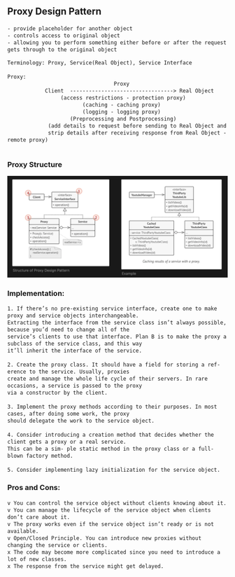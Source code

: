 ## Proxy Design Pattern
    - provide placeholder for another object
    - controls access to original object
    - allowing you to perform something either before or after the request gets through to the original object

```text
Terminology: Proxy, Service(Real Object), Service Interface

Proxy:        
                                  Proxy
            Client  ---------------------------------> Real Object
                 (access restrictions - protection proxy)
                        (caching - caching proxy)
                        (logging - logging proxy)
                    (Preprocessing and Postprocessing)
             (add details to request before sending to Real Object and 
             strip details after receiving response from Real Object - remote proxy)
                            
```

### Proxy Structure
![alt text](proxy.png "Proxy Structure")

### Implementation:
    1. If there’s no pre-existing service interface, create one to make proxy and service objects interchangeable. 
    Extracting the interface from the service class isn’t always possible, because you’d need to change all of the 
    service’s clients to use that interface. Plan B is to make the proxy a subclass of the service class, and this way
    it’ll inherit the interface of the service.

    2. Create the proxy class. It should have a field for storing a ref- erence to the service. Usually, proxies 
    create and manage the whole life cycle of their servers. In rare occasions, a service is passed to the proxy 
    via a constructor by the client.

    3. Implement the proxy methods according to their purposes. In most cases, after doing some work, the proxy 
    should delegate the work to the service object.

    4. Consider introducing a creation method that decides whether the client gets a proxy or a real service. 
    This can be a sim- ple static method in the proxy class or a full-blown factory method.

    5. Consider implementing lazy initialization for the service object.

### Pros and Cons:
    v You can control the service object without clients knowing about it.
    v You can manage the lifecycle of the service object when clients don’t care about it.
    v The proxy works even if the service object isn’t ready or is not available.
    v Open/Closed Principle. You can introduce new proxies without changing the service or clients.
    x The code may become more complicated since you need to introduce a lot of new classes.
    x The response from the service might get delayed.
